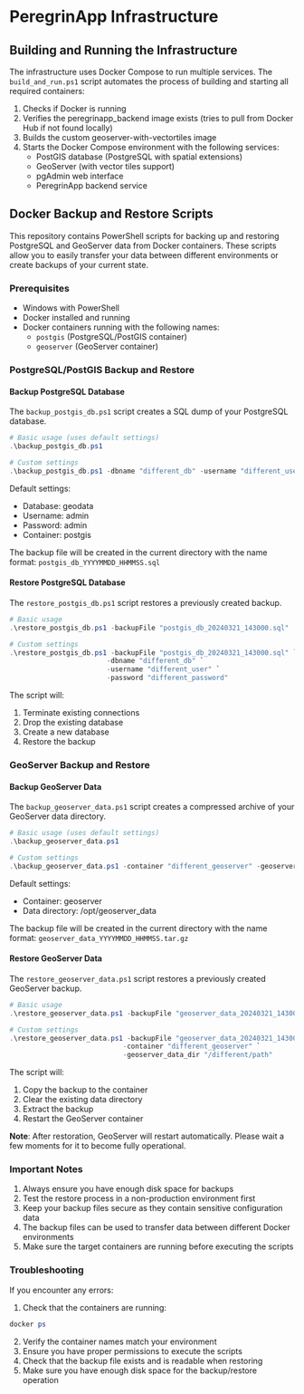 # PeregrinApp Infrastructure

## Building and Running the Infrastructure

The infrastructure uses Docker Compose to run multiple services. The `build_and_run.ps1` script automates the process of building and starting all required containers:

1. Checks if Docker is running
2. Verifies the peregrinapp_backend image exists (tries to pull from Docker Hub if not found locally)
3. Builds the custom geoserver-with-vectortiles image
4. Starts the Docker Compose environment with the following services:
   - PostGIS database (PostgreSQL with spatial extensions)
   - GeoServer (with vector tiles support)
   - pgAdmin web interface
   - PeregrinApp backend service


## Docker Backup and Restore Scripts

This repository contains PowerShell scripts for backing up and restoring PostgreSQL and GeoServer data from Docker containers. These scripts allow you to easily transfer your data between different environments or create backups of your current state.

### Prerequisites

- Windows with PowerShell
- Docker installed and running
- Docker containers running with the following names:
  - `postgis` (PostgreSQL/PostGIS container)
  - `geoserver` (GeoServer container)

### PostgreSQL/PostGIS Backup and Restore

#### Backup PostgreSQL Database

The `backup_postgis_db.ps1` script creates a SQL dump of your PostgreSQL database.

```powershell
# Basic usage (uses default settings)
.\backup_postgis_db.ps1

# Custom settings
.\backup_postgis_db.ps1 -dbname "different_db" -username "different_user" -password "different_password"
```

Default settings:
- Database: geodata
- Username: admin
- Password: admin
- Container: postgis

The backup file will be created in the current directory with the name format: `postgis_db_YYYYMMDD_HHMMSS.sql`

#### Restore PostgreSQL Database

The `restore_postgis_db.ps1` script restores a previously created backup.

```powershell
# Basic usage
.\restore_postgis_db.ps1 -backupFile "postgis_db_20240321_143000.sql"

# Custom settings
.\restore_postgis_db.ps1 -backupFile "postgis_db_20240321_143000.sql" `
                        -dbname "different_db" `
                        -username "different_user" `
                        -password "different_password"
```

The script will:
1. Terminate existing connections
2. Drop the existing database
3. Create a new database
4. Restore the backup

### GeoServer Backup and Restore

#### Backup GeoServer Data

The `backup_geoserver_data.ps1` script creates a compressed archive of your GeoServer data directory.

```powershell
# Basic usage (uses default settings)
.\backup_geoserver_data.ps1

# Custom settings
.\backup_geoserver_data.ps1 -container "different_geoserver" -geoserver_data_dir "/different/path"
```

Default settings:
- Container: geoserver
- Data directory: /opt/geoserver_data

The backup file will be created in the current directory with the name format: `geoserver_data_YYYYMMDD_HHMMSS.tar.gz`

#### Restore GeoServer Data

The `restore_geoserver_data.ps1` script restores a previously created GeoServer backup.

```powershell
# Basic usage
.\restore_geoserver_data.ps1 -backupFile "geoserver_data_20240321_143000.tar.gz"

# Custom settings
.\restore_geoserver_data.ps1 -backupFile "geoserver_data_20240321_143000.tar.gz" `
                            -container "different_geoserver" `
                            -geoserver_data_dir "/different/path"
```

The script will:
1. Copy the backup to the container
2. Clear the existing data directory
3. Extract the backup
4. Restart the GeoServer container

**Note**: After restoration, GeoServer will restart automatically. Please wait a few moments for it to become fully operational.

### Important Notes

1. Always ensure you have enough disk space for backups
2. Test the restore process in a non-production environment first
3. Keep your backup files secure as they contain sensitive configuration data
4. The backup files can be used to transfer data between different Docker environments
5. Make sure the target containers are running before executing the scripts

### Troubleshooting

If you encounter any errors:

1. Check that the containers are running:
```powershell
docker ps
```

2. Verify the container names match your environment
3. Ensure you have proper permissions to execute the scripts
4. Check that the backup file exists and is readable when restoring
5. Make sure you have enough disk space for the backup/restore operation